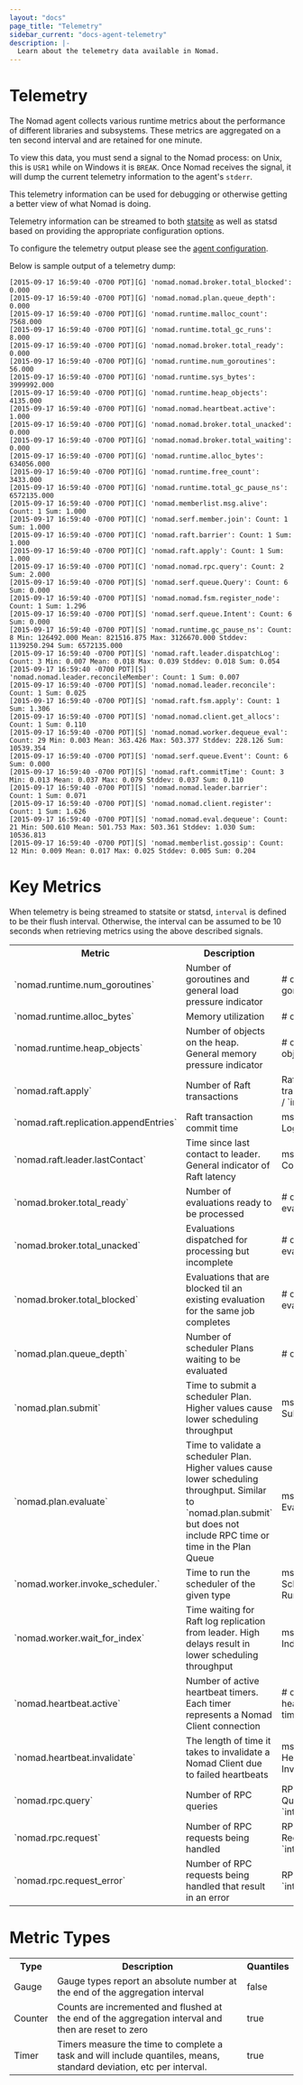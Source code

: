 ```yaml
---
layout: "docs"
page_title: "Telemetry"
sidebar_current: "docs-agent-telemetry"
description: |-
  Learn about the telemetry data available in Nomad.
---
```


# Telemetry

The Nomad agent collects various runtime metrics about the performance of
different libraries and subsystems. These metrics are aggregated on a ten
second interval and are retained for one minute.

To view this data, you must send a signal to the Nomad process: on Unix,
this is `USR1` while on Windows it is `BREAK`. Once Nomad receives the signal,
it will dump the current telemetry information to the agent's `stderr`.

This telemetry information can be used for debugging or otherwise
getting a better view of what Nomad is doing.

Telemetry information can be streamed to both [statsite](https://github.com/armon/statsite)
as well as statsd based on providing the appropriate configuration options.

To configure the telemetry output please see the [agent
configuration](/docs/agent/config.html#telemetry_config).

Below is sample output of a telemetry dump:

```text
[2015-09-17 16:59:40 -0700 PDT][G] 'nomad.nomad.broker.total_blocked': 0.000
[2015-09-17 16:59:40 -0700 PDT][G] 'nomad.nomad.plan.queue_depth': 0.000
[2015-09-17 16:59:40 -0700 PDT][G] 'nomad.runtime.malloc_count': 7568.000
[2015-09-17 16:59:40 -0700 PDT][G] 'nomad.runtime.total_gc_runs': 8.000
[2015-09-17 16:59:40 -0700 PDT][G] 'nomad.nomad.broker.total_ready': 0.000
[2015-09-17 16:59:40 -0700 PDT][G] 'nomad.runtime.num_goroutines': 56.000
[2015-09-17 16:59:40 -0700 PDT][G] 'nomad.runtime.sys_bytes': 3999992.000
[2015-09-17 16:59:40 -0700 PDT][G] 'nomad.runtime.heap_objects': 4135.000
[2015-09-17 16:59:40 -0700 PDT][G] 'nomad.nomad.heartbeat.active': 1.000
[2015-09-17 16:59:40 -0700 PDT][G] 'nomad.nomad.broker.total_unacked': 0.000
[2015-09-17 16:59:40 -0700 PDT][G] 'nomad.nomad.broker.total_waiting': 0.000
[2015-09-17 16:59:40 -0700 PDT][G] 'nomad.runtime.alloc_bytes': 634056.000
[2015-09-17 16:59:40 -0700 PDT][G] 'nomad.runtime.free_count': 3433.000
[2015-09-17 16:59:40 -0700 PDT][G] 'nomad.runtime.total_gc_pause_ns': 6572135.000
[2015-09-17 16:59:40 -0700 PDT][C] 'nomad.memberlist.msg.alive': Count: 1 Sum: 1.000
[2015-09-17 16:59:40 -0700 PDT][C] 'nomad.serf.member.join': Count: 1 Sum: 1.000
[2015-09-17 16:59:40 -0700 PDT][C] 'nomad.raft.barrier': Count: 1 Sum: 1.000
[2015-09-17 16:59:40 -0700 PDT][C] 'nomad.raft.apply': Count: 1 Sum: 1.000
[2015-09-17 16:59:40 -0700 PDT][C] 'nomad.nomad.rpc.query': Count: 2 Sum: 2.000
[2015-09-17 16:59:40 -0700 PDT][S] 'nomad.serf.queue.Query': Count: 6 Sum: 0.000
[2015-09-17 16:59:40 -0700 PDT][S] 'nomad.nomad.fsm.register_node': Count: 1 Sum: 1.296
[2015-09-17 16:59:40 -0700 PDT][S] 'nomad.serf.queue.Intent': Count: 6 Sum: 0.000
[2015-09-17 16:59:40 -0700 PDT][S] 'nomad.runtime.gc_pause_ns': Count: 8 Min: 126492.000 Mean: 821516.875 Max: 3126670.000 Stddev: 1139250.294 Sum: 6572135.000
[2015-09-17 16:59:40 -0700 PDT][S] 'nomad.raft.leader.dispatchLog': Count: 3 Min: 0.007 Mean: 0.018 Max: 0.039 Stddev: 0.018 Sum: 0.054
[2015-09-17 16:59:40 -0700 PDT][S] 'nomad.nomad.leader.reconcileMember': Count: 1 Sum: 0.007
[2015-09-17 16:59:40 -0700 PDT][S] 'nomad.nomad.leader.reconcile': Count: 1 Sum: 0.025
[2015-09-17 16:59:40 -0700 PDT][S] 'nomad.raft.fsm.apply': Count: 1 Sum: 1.306
[2015-09-17 16:59:40 -0700 PDT][S] 'nomad.nomad.client.get_allocs': Count: 1 Sum: 0.110
[2015-09-17 16:59:40 -0700 PDT][S] 'nomad.nomad.worker.dequeue_eval': Count: 29 Min: 0.003 Mean: 363.426 Max: 503.377 Stddev: 228.126 Sum: 10539.354
[2015-09-17 16:59:40 -0700 PDT][S] 'nomad.serf.queue.Event': Count: 6 Sum: 0.000
[2015-09-17 16:59:40 -0700 PDT][S] 'nomad.raft.commitTime': Count: 3 Min: 0.013 Mean: 0.037 Max: 0.079 Stddev: 0.037 Sum: 0.110
[2015-09-17 16:59:40 -0700 PDT][S] 'nomad.nomad.leader.barrier': Count: 1 Sum: 0.071
[2015-09-17 16:59:40 -0700 PDT][S] 'nomad.nomad.client.register': Count: 1 Sum: 1.626
[2015-09-17 16:59:40 -0700 PDT][S] 'nomad.nomad.eval.dequeue': Count: 21 Min: 500.610 Mean: 501.753 Max: 503.361 Stddev: 1.030 Sum: 10536.813
[2015-09-17 16:59:40 -0700 PDT][S] 'nomad.memberlist.gossip': Count: 12 Min: 0.009 Mean: 0.017 Max: 0.025 Stddev: 0.005 Sum: 0.204
```

# Key Metrics

When telemetry is being streamed to statsite or statsd, `interval` is defined to
be their flush interval. Otherwise, the interval can be assumed to be 10 seconds
when retrieving metrics using the above described signals.

<table class="table table-bordered table-striped">
  <tr>
    <th>Metric</th>
    <th>Description</th>
    <th>Unit</th>
    <th>Type</th>
  </tr>
  <tr>
    <td>`nomad.runtime.num_goroutines`</td>
    <td>Number of goroutines and general load pressure indicator</td>
    <td># of goroutines</td>
    <td>Gauge</td>
  </tr>
  <tr>
    <td>`nomad.runtime.alloc_bytes`</td>
    <td>Memory utilization</td>
    <td># of bytes</td>
    <td>Gauge</td>
  </tr>
  <tr>
    <td>`nomad.runtime.heap_objects`</td>
    <td>Number of objects on the heap. General memory pressure indicator</td>
    <td># of heap objects</td>
    <td>Gauge</td>
  </tr>
  <tr>
    <td>`nomad.raft.apply`</td>
    <td>Number of Raft transactions</td>
    <td>Raft transactions / `interval`</td>
    <td>Counter</td>
  </tr>
  <tr>
    <td>`nomad.raft.replication.appendEntries`</td>
    <td>Raft transaction commit time</td>
    <td>ms / Raft Log Append</td>
    <td>Timer</td>
  </tr>
  <tr>
    <td>`nomad.raft.leader.lastContact`</td>
    <td>Time since last contact to leader. General indicator of Raft latency</td>
    <td>ms / Leader Contact</td>
    <td>Timer</td>
  </tr>
  <tr>
    <td>`nomad.broker.total_ready`</td>
    <td>Number of evaluations ready to be processed</td>
    <td># of evaluations</td>
    <td>Gauge</td>
  </tr>
  <tr>
    <td>`nomad.broker.total_unacked`</td>
    <td>Evaluations dispatched for processing but incomplete</td>
    <td># of evaluations</td>
    <td>Gauge</td>
  </tr>
  <tr>
    <td>`nomad.broker.total_blocked`</td>
    <td>
        Evaluations that are blocked til an existing evaluation for the same job
        completes
    </td>
    <td># of evaluations</td>
    <td>Gauge</td>
  </tr>
  <tr>
    <td>`nomad.plan.queue_depth`</td>
    <td>Number of scheduler Plans waiting to be evaluated</td>
    <td># of plans</td>
    <td>Gauge</td>
  </tr>
  <tr>
    <td>`nomad.plan.submit`</td>
    <td>
        Time to submit a scheduler Plan. Higher values cause lower scheduling
        throughput
    </td>
    <td>ms / Plan Submit</td>
    <td>Timer</td>
  </tr>
  <tr>
    <td>`nomad.plan.evaluate`</td>
    <td>
        Time to validate a scheduler Plan. Higher values cause lower scheduling
        throughput. Similar to `nomad.plan.submit` but does not include RPC time
        or time in the Plan Queue
    </td>
    <td>ms / Plan Evaluation</td>
    <td>Timer</td>
  </tr>
  <tr>
    <td>`nomad.worker.invoke_scheduler.<type>`</td>
    <td>Time to run the scheduler of the given type</td>
    <td>ms / Scheduler Run</td>
    <td>Timer</td>
  </tr>
  <tr>
    <td>`nomad.worker.wait_for_index`</td>
    <td>
        Time waiting for Raft log replication from leader. High delays result in
        lower scheduling throughput
    </td>
    <td>ms / Raft Index Wait</td>
    <td>Timer</td>
  </tr>
  <tr>
    <td>`nomad.heartbeat.active`</td>
    <td>
        Number of active heartbeat timers. Each timer represents a Nomad Client
        connection
    </td>
    <td># of heartbeat timers</td>
    <td>Gauge</td>
  </tr>
  <tr>
    <td>`nomad.heartbeat.invalidate`</td>
    <td>
        The length of time it takes to invalidate a Nomad Client due to failed
        heartbeats
    </td>
    <td>ms / Heartbeat Invalidation</td>
    <td>Timer</td>
  </tr>
  <tr>
    <td>`nomad.rpc.query`</td>
    <td>Number of RPC queries</td>
    <td>RPC Queries / `interval`</td>
    <td>Counter</td>
  </tr>
  <tr>
    <td>`nomad.rpc.request`</td>
    <td>Number of RPC requests being handled</td>
    <td>RPC Requests / `interval`</td>
    <td>Counter</td>
  </tr>
  <tr>
    <td>`nomad.rpc.request_error`</td>
    <td>Number of RPC requests being handled that result in an error</td>
    <td>RPC Errors / `interval`</td>
    <td>Counter</td>
  </tr>
</table>

# Metric Types

<table class="table table-bordered table-striped">
  <tr>
    <th>Type</th>
    <th>Description</th>
    <th>Quantiles</th>
  </tr>
  <tr>
    <td>Gauge</td>
    <td>
        Gauge types report an absolute number at the end of the aggregation
        interval
    </td>
    <td>false</td>
  </tr>
  <tr>
    <td>Counter</td>
    <td>
        Counts are incremented and flushed at the end of the aggregation
        interval and then are reset to zero
    </td>
    <td>true</td>
  </tr>
  <tr>
    <td>Timer</td>
    <td>
        Timers measure the time to complete a task and will include quantiles,
        means, standard deviation, etc per interval.
    </td>
    <td>true</td>
  </tr>
</table>
